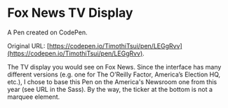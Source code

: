 # Fox News TV Display

A Pen created on CodePen.

Original URL: [https://codepen.io/TimothiTsui/pen/LEGgRvv](https://codepen.io/TimothiTsui/pen/LEGgRvv).

The TV display you would see on Fox News. Since the interface has many different versions (e.g. one for The O’Reilly Factor, America’s Election HQ, etc.), I chose to base this Pen on the America's Newsroom one from this year (see URL in the Sass). By the way, the ticker at the bottom is not a marquee element.